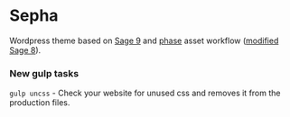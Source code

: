 # Sepha

Wordpress theme based on [Sage 9](https://github.com/roots/sage/) and [phase](https://github.com/kaisermann/phase) asset workflow ([modified Sage 8](https://github.com/roots/sage/tree/8.5.0)).

### New gulp tasks

`gulp uncss` - Check your website for unused css and removes it from the production files.
